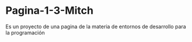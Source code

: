 # Pagina-1-3-Mitch
Es un proyecto de una pagina de la materia de entornos de desarrollo para la programación 
